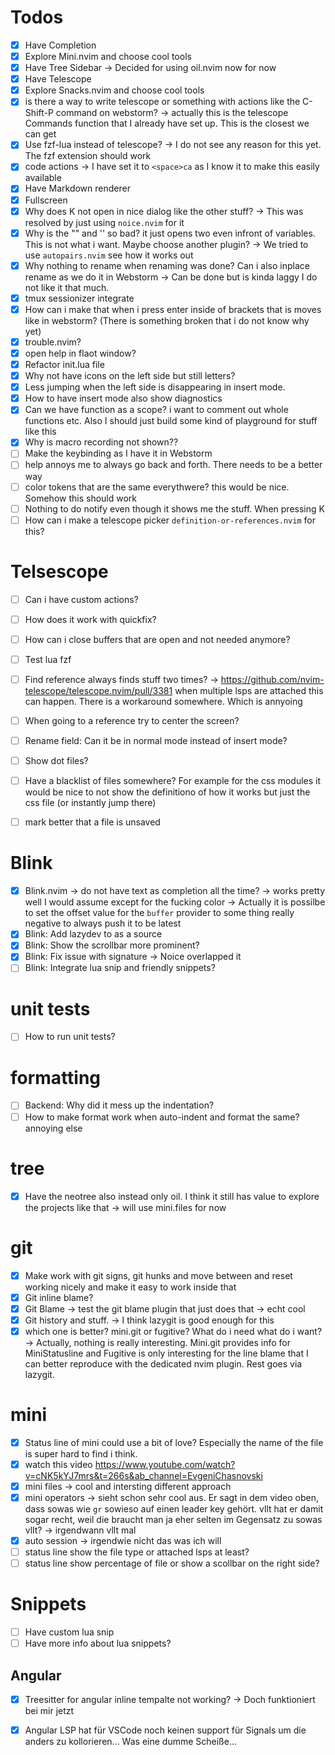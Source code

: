 # Todos
- [x] Have Completion
- [x] Explore Mini.nvim and choose cool tools
- [x] Have Tree Sidebar -> Decided for using oil.nvim now for now
- [x] Have Telescope
- [x] Explore Snacks.nvim and choose cool tools
- [x] is there a way to write telescope or something with actions like the C-Shift-P command on webstorm? -> actually this is the telescope Commands function that I already have set up. This is the closest we can get
- [x] Use fzf-lua instead of telescope? -> I do not see any reason for this yet. The fzf extension should work 
- [x] code actions -> I have set it to `<space>ca` as I know it to make this easily available
- [x] Have Markdown renderer
- [x] Fullscreen
- [x] Why does K not open in nice dialog like the other stuff? -> This was resolved by just using `noice.nvim` for it
- [x] Why is the "" and '' so bad? it just opens two even infront of variables. This is not what i want. Maybe choose another plugin? -> We tried to use `autopairs.nvim` see how it works out
- [x] Why nothing to rename when renaming was done? Can i also inplace rename as we do it in Webstorm -> Can be done but is kinda laggy I do not like it that much.
- [x] tmux sessionizer integrate
- [x] How can i make that when i press enter inside of brackets that is moves like in webstorm? (There is something broken that i do not know why yet)
- [x] trouble.nvim?
- [x] open help in flaot window?
- [x] Refactor init.lua file
- [x] Why not have icons on the left side but still letters?
- [x] Less jumping when the left side is disappearing in insert mode.
- [x] How to have insert mode also show diagnostics
- [x] Can we have function as a scope? i want to comment out whole functions etc. Also I should just build some kind of playground for stuff like this 
- [x] Why is macro recording not shown??
- [ ] Make the keybinding as I have it in Webstorm
- [ ] help annoys me to always go back and forth. There needs to be a better way
- [ ] color tokens that are the same everythwere? this would be nice. Somehow this should work
- [ ] Nothing to do notify even though it shows me the stuff. When pressing K
- [ ] How can i make a telescope picker `definition-or-references.nvim` for this?

# Telsescope
- [ ] Can i have custom actions?
- [ ] How does it work with quickfix?
- [ ] How can i close buffers that are open and not needed anymore? 
- [ ] Test lua fzf
- [ ] Find reference always finds stuff two times? -> https://github.com/nvim-telescope/telescope.nvim/pull/3381 when multiple lsps are attached this can happen. There is a workaround somewhere. Which is annyoing
- [ ] When going to a reference try to center the screen?
- [ ] Rename field: Can it be in normal mode instead of insert mode?
- [ ] Show dot files?
- [ ] Have a blacklist of files somewhere? For example for the css modules it would be nice to not show the definitiono of how it works but just the css file (or instantly jump there)

- [ ] mark better that a file is unsaved


# Blink
- [x] Blink.nvim -> do not have text as completion all the time? -> works pretty well I would assume except for the fucking color -> Actually it is possilbe to set the offset value for the `buffer` provider to some thing really negative to always push it to be latest
- [x] Blink: Add lazydev to as a source  
- [x] Blink: Show the scrollbar more prominent?
- [x] Blink: Fix issue with signature -> Noice overlapped it
- [ ] Blink: Integrate lua snip and friendly snippets?

# unit tests
- [ ] How to run unit tests?

# formatting
- [ ] Backend: Why did it mess up the indentation?
- [ ] How to make format work when auto-indent and format the same? annoying else

# tree
- [x] Have the neotree also instead only oil. I think it still has value to explore the projects like that -> will use mini.files for now

# git
- [x] Make work with git signs, git hunks and move between and reset working nicely and make it easy to work inside that 
- [x] Git inline blame?
- [x] Git Blame -> test the git blame plugin that just does that -> echt cool
- [x] Git history and stuff. -> I think lazygit is good enough for this 
- [x] which one is better? mini.git or fugitive? What do i need what do i want? -> Actually, nothing is really interesting. Mini.git provides info for MiniStatusline and Fugitive is only interesting for the line blame that I can better reproduce with the dedicated nvim plugin. Rest goes via lazygit.

# mini 
- [x] Status line of mini could use a bit of love? Especially the name of the file is super hard to find i think.
- [x] watch this video https://www.youtube.com/watch?v=cNK5kYJ7mrs&t=266s&ab_channel=EvgeniChasnovski
- [x] mini files -> cool and intersting different approach
- [x] mini operators -> sieht schon sehr cool aus. Er sagt in dem video oben, dass sowas wie `gr` sowieso auf einen leader key gehört. vllt hat er damit sogar recht, weil die braucht man ja eher selten im Gegensatz zu sowas vllt? -> irgendwann vllt mal
- [x] auto session -> irgendwie nicht das was ich will
- [ ] status line show the file type or attached lsps at least?
- [ ] status line show percentage of file or show a scollbar on the right side?

# Snippets
- [ ] Have custom lua snip
- [ ] Have more info about lua snippets?

## Angular 
- [x] Treesitter for angular inline tempalte not working? -> Doch funktioniert bei mir jetzt
- [x] Angular LSP hat für VSCode noch keinen support für Signals um die anders zu kollorieren... Was eine dumme Scheiße...

